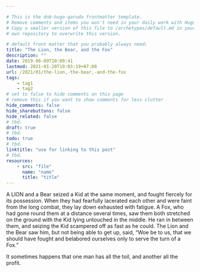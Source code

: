 ```yaml
---

# This is the dnb-hugo-garuda frontmatter template. 
# Remove comments and items you won't need in your daily work with Hugo.
# Copy a smaller version of this file to /archetypes/default.md in your
# own repository to overwrite this version.

# default front matter that you probably always need:
title: "The Lion, the Bear, and the Fox"
description: ""
date: 2019-06-09T10:09:41
lastmod: 2021-01-20T19:03:19+07:00
url: /2021/01/the-lion,-the-bear,-and-the-fox
tags:
    - tag1
    - tag2
# set to false to hide comments on this page
# remove this if you want to show comments for less clutter
hide_comments: false
hide_sharebuttons: false
hide_related: false
# tbd.
draft: true
# tbd.
todo: true
# tbd.
linktitle: "use for linking to this post"
# tbd.
resources:
    - src: "file"
      name: "name"
      title: "title"
---
```

A LION and a Bear seized a Kid at the same moment, and fought fiercely for its possession. When they had fearfully lacerated each other and were faint from the long combat, they lay down exhausted with fatigue. A Fox, who had gone round them at a distance several times, saw them both stretched on the ground with the Kid lying untouched in the middle. He ran in between them, and seizing the Kid scampered off as fast as he could. The Lion and the Bear saw him, but not being able to get up, said, “Woe be to us, that we should have fought and belabored ourselves only to serve the turn of a Fox.”

It sometimes happens that one man has all the toil, and another all the profit.
